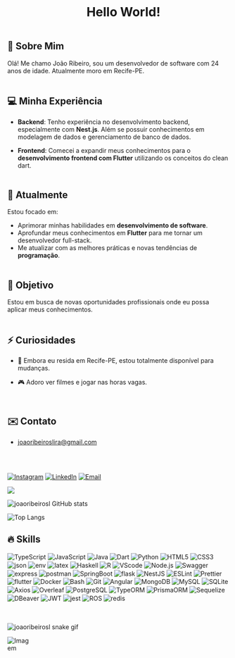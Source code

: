 
<!--título-->
<div id="user-content-toc">
  <ul align="center">
    <summary><h1 style="display: inline-block">Hello World!</h1></summary>
</div>


<!-- Presentation -->

<p>
  
  ## 👋 Sobre Mim

  Olá! Me chamo João Ribeiro, sou um desenvolvedor de software com 24 anos de idade. Atualmente moro em Recife-PE.
  <br>
  <br>

  ## 💻 Minha Experiência

- **Backend**: Tenho experiência no desenvolvimento backend, especialmente com **Nest.js**. Além se possuir conhecimentos em modelagem de dados e gerenciamento de banco de dados.

- **Frontend**: Comecei a expandir meus conhecimentos para o **desenvolvimento frontend com Flutter** utilizando os conceitos do clean dart.
  <br>
  <br>

 ## 🌱 Atualmente

Estou focado em:
- Aprimorar minhas habilidades em **desenvolvimento de software**.
- Aprofundar meus conhecimentos em **Flutter** para me tornar um desenvolvedor full-stack.
- Me atualizar com as melhores práticas e novas tendências de **programação**.
  <br>
  <br>

## 🎯 Objetivo

Estou em busca de novas oportunidades profissionais onde eu possa aplicar meus conhecimentos. 
<br>
<br>

## ⚡ Curiosidades

- 💬 Embora eu resida em Recife-PE, estou totalmente disponível para mudanças.

- 🎮 Adoro ver filmes e jogar nas horas vagas.
<br>
  
## ✉️ Contato

- joaoribeiroslira@gmail.com
 <br>
 <br>
</p>

    
<!-- Links -->

[![Instagram](https://img.shields.io/badge/Instagram-E4405F?style=for-the-badge&logo=instagram&logoColor=white)](https://www.instagram.com/joaoribeiro_86/)
[![LinkedIn](https://img.shields.io/badge/LinkedIn-0077B5?style=for-the-badge&logo=linkedin&logoColor=white)](https://www.linkedin.com/in/joão-ribeiro-7210841b9/)
[![Email](https://img.shields.io/badge/Email-D14836?style=for-the-badge&logo=gmail&logoColor=white)](mailto:joaoribeiroslira@gmail.com)


<!--divisor-->
<img src="https://user-images.githubusercontent.com/73097560/115834477-dbab4500-a447-11eb-908a-139a6edaec5c.gif">


<!-- GithubStats -->
![joaoribeirosl GitHub stats](https://github-readme-stats.vercel.app/api?username=joaoribeirosl&show_icons=true&theme=dracula)


![Top Langs](https://github-readme-stats.vercel.app/api/top-langs/?username=joaoribeirosl&theme=dracula&layout=compact)


## 🔥 Skills
<!-- Skills: Programming Languages -->
  <div style="flex-basis: 48%;">
    <img align="center" alt="TypeScript" src="https://img.shields.io/badge/TypeScript-007ACC?style=for-the-badge&logo=typescript&logoColor=white">
    <img align="center" alt="JavaScript" src="https://img.shields.io/badge/JavaScript-323330?style=for-the-badge&logo=javascript&logoColor=F7DF1E">
    <img align="center" alt="Java" src="https://img.shields.io/badge/java-%23ED8B00.svg?style=for-the-badge&logo=openjdk&logoColor=white">
    <img align="center" alt="Dart" src="https://img.shields.io/badge/Dart-0175C2?style=for-the-badge&logo=dart&logoColor=white">
    <img align="center" alt="Python" src="https://img.shields.io/badge/Python-FFD43B?style=for-the-badge&logo=python&logoColor=blue">
    <img align="center" alt="HTML5" src="https://img.shields.io/badge/HTML5-E34F26?style=for-the-badge&logo=html5&logoColor=white">
    <img align="center" alt="CSS3" src="https://img.shields.io/badge/CSS3-1572B6?style=for-the-badge&logo=css3&logoColor=white">
    <img align="center" alt="json" src="https://img.shields.io/badge/json-5E5C5C?style=for-the-badge&logo=json&logoColor=white">
    <img align="center" alt="env" src="https://img.shields.io/badge/.ENV-ECD53F.svg?style=for-the-badge&logo=dotenv&logoColor=black">
    <img align="center" alt="latex" src="https://img.shields.io/badge/LaTeX-47A141?style=for-the-badge&logo=LaTeX&logoColor=white">
    <img align="center" alt="Haskell" src="https://img.shields.io/badge/Haskell-5D4F85?style=for-the-badge&logo=haskell&logoColor=white">
    <img align="center" alt="R" src="https://img.shields.io/badge/R-276DC3?style=for-the-badge&logo=r&logoColor=white">
    <img align="center" alt="VScode" src="https://img.shields.io/badge/VSCode-0078D4?style=for-the-badge&logo=visual%20studio%20code&logoColor=white">
    <img align="center" alt="Node.js" src="https://img.shields.io/badge/Node%20js-339933?style=for-the-badge&logo=nodedotjs&logoColor=white">
    <img align="center" alt="Swagger" src="https://img.shields.io/badge/Swagger-85EA2D?style=for-the-badge&logo=Swagger&logoColor=white">
    <img align="center" alt="express" src="https://img.shields.io/badge/Express%20js-000000?style=for-the-badge&logo=express&logoColor=white">
    <img align="center" alt="postman" src="https://img.shields.io/badge/Postman-FF6C37?style=for-the-badge&logo=Postman&logoColor=white">
    <img align="center" alt="SpringBoot" src="https://img.shields.io/badge/Spring_Boot-F2F4F9?style=for-the-badge&logo=spring-boot">
    <img align="center" alt="flask" src="https://img.shields.io/badge/Flask-000000?style=for-the-badge&logo=flask&logoColor=white">
    <img align="center" alt="NestJS" src="https://img.shields.io/badge/nestjs-E0234E?style=for-the-badge&logo=nestjs&logoColor=white">
    <img align="center" alt="ESLint" src="https://img.shields.io/badge/eslint-3A33D1?style=for-the-badge&logo=eslint&logoColor=white">
    <img align="center" alt="Prettier" src="https://img.shields.io/badge/prettier-1A2C34?style=for-the-badge&logo=prettier&logoColor=F7BA3E">
    <img align="center" alt="flutter" src="https://img.shields.io/badge/Flutter-02569B?style=for-the-badge&logo=flutter&logoColor=white">
    <img align="center" alt="Docker" src="https://img.shields.io/badge/Docker-2CA5E0?style=for-the-badge&logo=docker&logoColor=white">
    <img align="center" alt="Bash" src="https://img.shields.io/badge/Shell_Script-121011?style=for-the-badge&logo=gnu-bash&logoColor=white">
    <img align="center" alt="Git" src="https://img.shields.io/badge/GIT-E44C30?style=for-the-badge&logo=git&logoColor=white">
    <img align="center" alt="Angular" src="https://img.shields.io/badge/Angular-DD0031?style=for-the-badge&logo=angular&logoColor=white">
    <img align="center" alt="MongoDB" src="https://img.shields.io/badge/MongoDB-4EA94B?style=for-the-badge&logo=mongodb&logoColor=white">
    <img align="center" alt="MySQL" src="https://img.shields.io/badge/MySQL-005C84?style=for-the-badge&logo=mysql&logoColor=white">
    <img align="center" alt="SQLite" src="https://img.shields.io/badge/Sqlite-003B57?style=for-the-badge&logo=sqlite&logoColor=white">
    <img align="center" alt="Axios" src="https://img.shields.io/badge/axios-671ddf?&style=for-the-badge&logo=axios&logoColor=white">
    <img align="center" alt="Overleaf" src="https://img.shields.io/badge/Overleaf-47A141?style=for-the-badge&logo=Overleaf&logoColor=white">
    <img align="center" alt="PostgreSQL" src="https://img.shields.io/badge/PostgreSQL-316192?style=for-the-badge&logo=postgresql&logoColor=white">
    <img align="center" alt="TypeORM" src="https://img.shields.io/badge/TypeORM-FE0803.svg?style=for-the-badge&logo=TypeORM&logoColor=white">
    <img align="center" alt="PrismaORM" src="https://img.shields.io/badge/Prisma-3982CE?style=for-the-badge&logo=Prisma&logoColor=white">
    <img align="center" alt="Sequelize" src="https://img.shields.io/badge/Sequelize-52B0E7?style=for-the-badge&logo=Sequelize&logoColor=white">
    <img align="center" alt="DBeaver" src="https://img.shields.io/badge/dbeaver-382923?style=for-the-badge&logo=dbeaver&logoColor=white">
    <img align="center" alt="JWT" src="https://img.shields.io/badge/JWT-000000?style=for-the-badge&logo=JSON%20web%20tokens&logoColor=white">
    <img align="center" alt="jest" src="https://img.shields.io/badge/Jest-C21325?style=for-the-badge&logo=jest&logoColor=white">
    <img align="center" alt="ROS" src="https://img.shields.io/badge/ROS-22314E?style=for-the-badge&logo=ROS&logoColor=white">
    <img align="center" alt="redis" src="https://img.shields.io/badge/redis-%23DD0031.svg?&style=for-the-badge&logo=redis&logoColor=white">
  </div>
<br>
<br>


  
![joaoribeirosl snake gif](https://github.com/joaoribeirosl/joaoribeirosl/blob/output/github-snake.svg)

<!-- GIF -->

<p align="left">
  <img align="center" src="https://github.com/joaoribeirosl/joaoribeirosl/assets/58136908/8acc8d12-881f-4b7e-b1f8-e80f0d4c2842" alt="Imagem" style="max-width: 50px; height: auto;">
</p>

